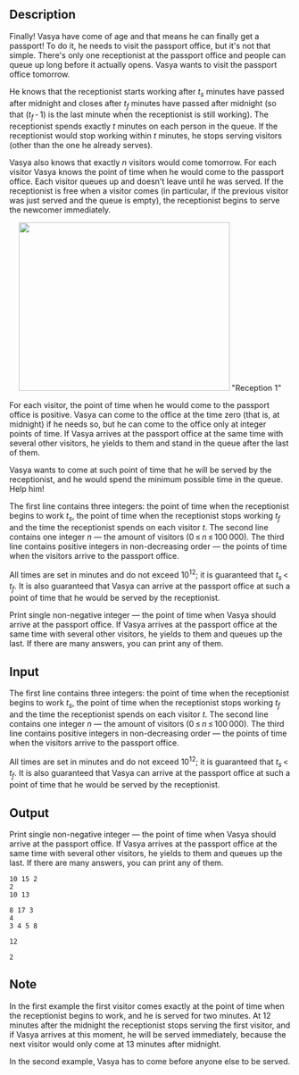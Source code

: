 ## Description

<div><p>Finally! Vasya have come of age and that means he can finally get a passport! To do it, he needs to visit the passport office, but it's not that simple. There's only one receptionist at the passport office and people can queue up long before it actually opens. Vasya wants to visit the passport office tomorrow.</p><p>He knows that the receptionist starts working after <span class="tex-span"><i>t</i><sub class="lower-index"><i>s</i></sub></span> minutes have passed after midnight and closes after <span class="tex-span"><i>t</i><sub class="lower-index"><i>f</i></sub></span> minutes have passed after midnight (so that <span class="tex-span">(<i>t</i><sub class="lower-index"><i>f</i></sub> - 1)</span> is the last minute when the receptionist is still working). The receptionist spends exactly <span class="tex-span"><i>t</i></span> minutes on each person in the queue. If the receptionist would stop working within <span class="tex-span"><i>t</i></span> minutes, he stops serving visitors (other than the one he already serves). </p><p>Vasya also knows that exactly <span class="tex-span"><i>n</i></span> visitors would come tomorrow. For each visitor Vasya knows the point of time when he would come to the passport office. Each visitor queues up and doesn't leave until he was served. If the receptionist is free when a visitor comes (in particular, if the previous visitor was just served and the queue is empty), the receptionist begins to serve the newcomer immediately.</p><center> <img class="tex-graphics" height="302px" src="file://wCKQquHC.png" style="max-width: 100.0%;max-height: 100.0%;" width="378px">   <span class="tex-font-size-small">"Reception 1"</span> </center><p>For each visitor, the point of time when he would come to the passport office is positive. Vasya can come to the office at the time zero (that is, at midnight) if he needs so, but he can come to the office only at integer points of time. If Vasya arrives at the passport office at the same time with several other visitors, he yields to them and stand in the queue after the last of them.</p><p>Vasya wants to come at such point of time that he will be served by the receptionist, and he would spend the minimum possible time in the queue. Help him!</p></div><div class="input-specification"><p>The first line contains three integers: the point of time when the receptionist begins to work <span class="tex-span"><i>t</i><sub class="lower-index"><i>s</i></sub></span>, the point of time when the receptionist stops working <span class="tex-span"><i>t</i><sub class="lower-index"><i>f</i></sub></span> and the time the receptionist spends on each visitor <span class="tex-span"><i>t</i></span>. The second line contains one integer <span class="tex-span"><i>n</i></span>&nbsp;— the amount of visitors (<span class="tex-span">0 ≤ <i>n</i> ≤ 100 000</span>). The third line contains positive integers in non-decreasing order&nbsp;— the points of time when the visitors arrive to the passport office.</p><p>All times are set in minutes and do not exceed <span class="tex-span">10<sup class="upper-index">12</sup></span>; it is guaranteed that <span class="tex-span"><i>t</i><sub class="lower-index"><i>s</i></sub> &lt; <i>t</i><sub class="lower-index"><i>f</i></sub></span>. It is also guaranteed that Vasya can arrive at the passport office at such a point of time that he would be served by the receptionist.</p></div><div class="output-specification"><p>Print single non-negative integer&nbsp;— the point of time when Vasya should arrive at the passport office. If Vasya arrives at the passport office at the same time with several other visitors, he yields to them and queues up the last. If there are many answers, you can print any of them.</p></div>

## Input

<p>The first line contains three integers: the point of time when the receptionist begins to work <span class="tex-span"><i>t</i><sub class="lower-index"><i>s</i></sub></span>, the point of time when the receptionist stops working <span class="tex-span"><i>t</i><sub class="lower-index"><i>f</i></sub></span> and the time the receptionist spends on each visitor <span class="tex-span"><i>t</i></span>. The second line contains one integer <span class="tex-span"><i>n</i></span>&nbsp;— the amount of visitors (<span class="tex-span">0 ≤ <i>n</i> ≤ 100 000</span>). The third line contains positive integers in non-decreasing order&nbsp;— the points of time when the visitors arrive to the passport office.</p><p>All times are set in minutes and do not exceed <span class="tex-span">10<sup class="upper-index">12</sup></span>; it is guaranteed that <span class="tex-span"><i>t</i><sub class="lower-index"><i>s</i></sub> &lt; <i>t</i><sub class="lower-index"><i>f</i></sub></span>. It is also guaranteed that Vasya can arrive at the passport office at such a point of time that he would be served by the receptionist.</p>

## Output

<p>Print single non-negative integer&nbsp;— the point of time when Vasya should arrive at the passport office. If Vasya arrives at the passport office at the same time with several other visitors, he yields to them and queues up the last. If there are many answers, you can print any of them.</p>





```input1
10 15 2
2
10 13

```




```input2
8 17 3
4
3 4 5 8

```




```output1
12
```




```output2
2
```



## Note

<p>In the first example the first visitor comes exactly at the point of time when the receptionist begins to work, and he is served for two minutes. At 12 minutes after the midnight the receptionist stops serving the first visitor, and if Vasya arrives at this moment, he will be served immediately, because the next visitor would only come at 13 minutes after midnight.</p><p>In the second example, Vasya has to come before anyone else to be served. </p>
